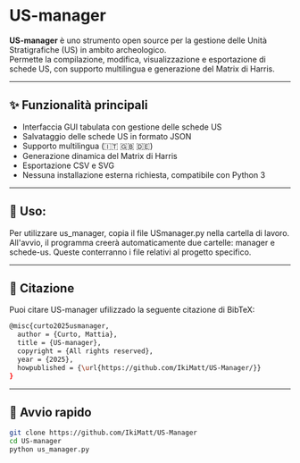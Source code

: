 # US-manager

**US-manager** è uno strumento open source per la gestione delle Unità Stratigrafiche (US) in ambito archeologico.  
Permette la compilazione, modifica, visualizzazione e esportazione di schede US, con supporto multilingua e generazione del Matrix di Harris.

---

## ✨ Funzionalità principali

- Interfaccia GUI tabulata con gestione delle schede US
- Salvataggio delle schede US in formato JSON
- Supporto multilingua (🇮🇹 🇬🇧 🇩🇪)
- Generazione dinamica del Matrix di Harris
- Esportazione CSV e SVG
- Nessuna installazione esterna richiesta, compatibile con Python 3

---

## 🤖 Uso:
Per utilizzare us_manager, copia il file USmanager.py nella cartella di lavoro. 
All'avvio, il programma creerà automaticamente due cartelle: manager e schede-us.
Queste conterranno i file relativi al progetto specifico.

---

## 📖 Citazione
Puoi citare US-manager ufilizzado la seguente citazione di BibTeX:

```bash
@misc{curto2025usmanager,
  author = {Curto, Mattia},
  title = {US-manager},
  copyright = {All rights reserved},
  year = {2025},
  howpublished = {\url{https://github.com/IkiMatt/US-Manager/}}
}
```
---

## 🚀 Avvio rapido

```bash
git clone https://github.com/IkiMatt/US-Manager
cd US-manager
python us_manager.py
